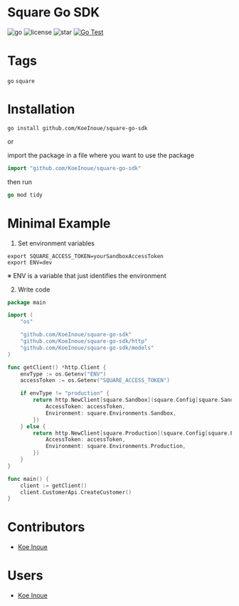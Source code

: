 # Square Go SDK

<!-- # Badges -->

![go](https://img.shields.io/github/go-mod/go-version/KoeInoue/square-go-sdk)
![license](https://img.shields.io/github/license/KoeInoue/square-go-sdk)
![star](https://img.shields.io/github/stars/KoeInoue/square-go-sdk?style=social)
[![Go Test](https://github.com/KoeInoue/square-go-sdk/actions/workflows/go-test.yml/badge.svg)](https://github.com/KoeInoue/square-go-sdk/actions/workflows/go-test.yml)

# Tags

`go` `square`

# Installation

```shell
go install github.com/KoeInoue/square-go-sdk
```

or

import the package in a file where you want to use the package
```go
import "github.com/KoeInoue/square-go-sdk"
```

then run
```go
go mod tidy
```

# Minimal Example

1. Set environment variables
```shell
export SQUARE_ACCESS_TOKEN=yourSandboxAccessToken
export ENV=dev
```
※ ENV is a variable that just identifies the environment

2. Write code

```go
package main

import (
    "os"

	"github.com/KoeInoue/square-go-sdk"
	"github.com/KoeInoue/square-go-sdk/http"
	"github.com/KoeInoue/square-go-sdk/models"
)

func getClient() *http.Client {
    envType := os.Getenv("ENV")
    accessToken := os.Getenv("SQUARE_ACCESS_TOKEN")

    if envType != "production" {
        return http.NewClient[square.Sandbox](square.Config[square.Sandbox]{
            AccessToken: accessToken,
            Environment: square.Environments.Sandbox,
        })
    } else {
        return http.NewClient[square.Production](square.Config[square.Production]{
            AccessToken: accessToken,
            Environment: square.Environments.Production,
        })
    }
}

func main() {
    client := getClient()
    client.CustomerApi.CreateCustomer()
}
```

# Contributors

- [Koe Inoue](https://github.com/KoeInoue)

# Users

- [Koe Inoue](https://github.com/KoeInoue)

<!-- CREATED_BY_LEADYOU_README_GENERATOR -->
